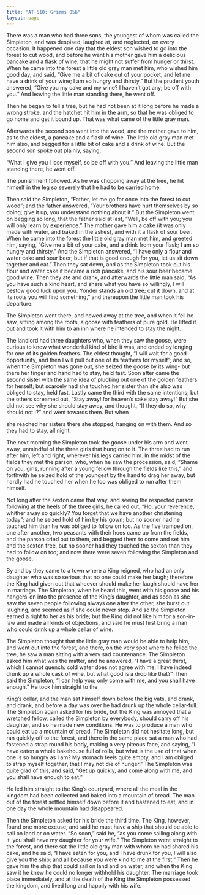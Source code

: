 ```yaml
---
title: "AT 510: Grimms 056"
layout: page
---
```


There was a man who had three sons, the youngest of whom was called the Simpleton, and was despised, laughed at, and neglected, on every occasion. It happened one day that the eldest son wished to go into the forest to cut wood, and before he went his mother gave him a delicious pancake and a flask of wine, that he might not suffer from hunger or thirst. When he came into the forest a little old gray man met him, who wished him good day, and said, “Give me a bit of cake out of your pocket, and let me have a drink of your wine; I am so hungry and thirsty.” But the prudent youth answered, “Give you my cake and my wine? I haven’t got any; be off with you.” And leaving the little man standing there, he went off.

Then he began to fell a tree, but he had not been at it long before he made a wrong stroke, and the hatchet hit him in the arm, so that he was obliged to go home and get it bound up. That was what came of the little gray man.

Afterwards the second son went into the wood, and the mother gave to him, as to the eldest, a pancake and a flask of wine. The little old gray man met him also, and begged for a little bit of cake and a drink of wine. But the second son spoke out plainly, saying,

“What I give you I lose myself, so be off with you.” And leaving the little man standing there, he went off.

The punishment followed. As he was chopping away at the tree, he hit himself in the leg so severely that he had to be carried home.

Then said the Simpleton, “Father, let me go for once into the forest to cut wood”; and the father answered, “Your brothers have hurt themselves by so doing; give it up, you understand nothing about it.” But the Simpleton went on begging so long, that the father said at last, “Well, be off with you; you will only learn by experience.” The mother gave him a cake (it was only made with water, and baked in the ashes), and with it a flask of sour beer. When he came into the forest the little old gray man met him, and greeted him, saying, “Give me a bit of your cake, and a drink from your flask; I am so hungry and thirsty.” And the Simpleton answered, “I have only a flour and water cake and sour beer; but if that is good enough for you, let us sit down together and eat.” Then they sat down, and as the Simpleton took out his flour and water cake it became a rich pancake, and his sour beer became good wine. Then they ate and drank, and afterwards the little man said, “As you have such a kind heart, and share what you have so willingly, I will bestow good luck upon you. Yonder stands an old tree; cut it down, and at its roots you will find something,” and thereupon the little man took his departure.

The Simpleton went there, and hewed away at the tree, and when it fell he saw, sitting among the roots, a goose with feathers of pure gold. He lifted it out and took it with him to an inn where he intended to stay the night.

The landlord had three daughters who, when they saw the goose, were curious to know what wonderful kind of bird it was, and ended by longing for one of its golden feathers. The eldest thought, “I will wait for a good opportunity, and then I will pull out one of its feathers for myself”; and so, when the Simpleton was gone out, she seized the goose by its wing- but there her finger and hand had to stay, held fast. Soon after came the second sister with the same idea of plucking out one of the golden feathers for herself; but scarcely had she touched her sister than she also was obliged to stay, held fast. Lastly came the third with the same intentions; but the others screamed out, “Stay away! for heaven’s sake stay away!” But she did not see why she should stay away, and thought, “If they do so, why should not I?” and went towards them. But when

she reached her sisters there she stopped, hanging on with them. And so they had to stay, all night.

The next morning the Simpleton took the goose under his arm and went away, unmindful of the three girls that hung on to it. The three had to run after him, left and right, wherever his legs carried him. In the midst of the fields they met the parson, who, when he saw the procession, said, “Shame on you, girls, running after a young fellow through the fields like this,” and forthwith he seized hold of the youngest by the hand to drag her away, but hardly had he touched her when he too was obliged to run after them himself.

Not long after the sexton came that way, and seeing the respected parson following at the heels of the three girls, he called out, “Ho, your reverence, whither away so quickly? You forget that we have another christening today”; and he seized hold of him by his gown; but no sooner had he touched him than he was obliged to follow on too. As the five tramped on, one after another, two peasants with their hoes came up from the fields, and the parson cried out to them, and begged them to come and set him and the sexton free, but no sooner had they touched the sexton than they had to follow on too; and now there were seven following the Simpleton and the goose.

By and by they came to a town where a King reigned, who had an only daughter who was so serious that no one could make her laugh; therefore the King had given out that whoever should make her laugh should have her in marriage. The Simpleton, when he heard this, went with his goose and his hangers-on into the presence of the King’s daughter, and as soon as she saw the seven people following always one after the other, she burst out laughing, and seemed as if she could never stop. And so the Simpleton earned a right to her as his bride; but the King did not like him for a son-in-law and made all kinds of objections, and said he must first bring a man who could drink up a whole cellar of wine.

The Simpleton thought that the little gray man would be able to help him, and went out into the forest, and there, on the very spot where he felled the tree, he saw a man sitting with a very sad countenance. The Simpleton asked him what was the matter, and he answered, “I have a great thirst, which I cannot quench: cold water does not agree with me; I have indeed drunk up a whole cask of wine, but what good is a drop like that?” Then said the Simpleton, “I can help you; only come with me, and you shall have enough.” He took him straight to the

King’s cellar, and the man sat himself down before the big vats, and drank, and drank, and before a day was over he had drunk up the whole cellar-full. The Simpleton again asked for his bride, but the King was annoyed that a wretched fellow, called the Simpleton by everybody, should carry off his daughter, and so he made new conditions. He was to produce a man who could eat up a mountain of bread. The Simpleton did not hesitate long, but ran quickly off to the forest, and there in the same place sat a man who had fastened a strap round his body, making a very piteous face, and saying, “I have eaten a whole bakehouse full of rolls, but what is the use of that when one is so hungry as I am? My stomach feels quite empty, and I am obliged to strap myself together, that I may not die of hunger.” The Simpleton was quite glad of this, and said, “Get up quickly, and come along with me, and you shall have enough to eat.”

He led him straight to the King’s courtyard, where all the meal in the kingdom had been collected and baked into a mountain of bread. The man out of the forest settled himself down before it and hastened to eat, and in one day the whole mountain had disappeared.

Then the Simpleton asked for his bride the third time. The King, however, found one more excuse, and said he must have a ship that should be able to sail on land or on water. “So soon,” said he, “as you come sailing along with it, you shall have my daughter for your wife.” The Simpleton went straight to the forest, and there sat the little old gray man with whom he had shared his cake, and he said, “I have eaten for you, and I have drunk for you, I will also give you the ship; and all because you were kind to me at the first.” Then he gave him the ship that could sail on land and on water, and when the King saw it he knew he could no longer withhold his daughter. The marriage took place immediately, and at the death of the King the Simpleton possessed the kingdom, and lived long and happily with his wife.
